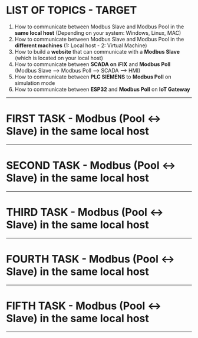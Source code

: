 # LIST OF TOPICS - TARGET
1. How to communicate between Modbus Slave and Modbus Pool in the **same local host** (Depending on your system: Windows, Linux, MAC)
2. How to communicate between Modbus Slave and Modbus Pool in the **different machines** (1: Local host - 2: Virtual Machine)
3. How to build a **website** that can communicate with a **Modbus Slave** (which is located on your local host)
4. How to communicate between **SCADA on iFIX** and **Modbus Poll** (Modbus Slave --> Modbus Poll --> SCADA --> HMI)
5. How to communicate between **PLC SIEMENS** to **Modbus Poll** on simulation mode
6. How to communicate between **ESP32** and **Modbus Poll** on **IoT Gateway**
---
# FIRST TASK - Modbus (Pool <-> Slave) in the same local host

--- 
# SECOND TASK - Modbus (Pool <-> Slave) in the same local host

--- 
# THIRD TASK - Modbus (Pool <-> Slave) in the same local host

--- 
# FOURTH TASK - Modbus (Pool <-> Slave) in the same local host

--- 
# FIFTH TASK - Modbus (Pool <-> Slave) in the same local host

--- 

